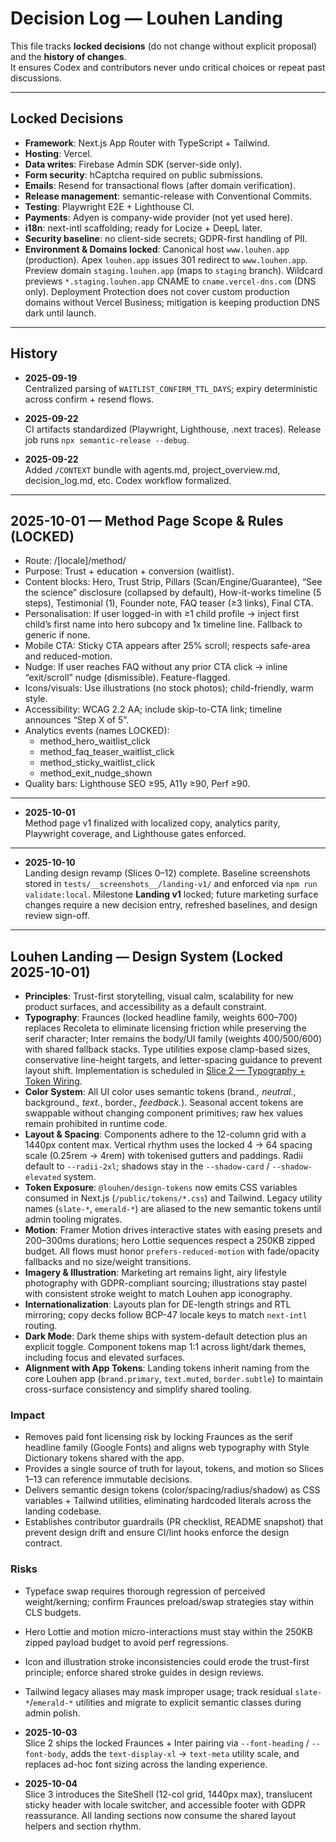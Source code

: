 # Decision Log — Louhen Landing

This file tracks **locked decisions** (do not change without explicit proposal) and the **history of changes**.  
It ensures Codex and contributors never undo critical choices or repeat past discussions.

---

## Locked Decisions

- **Framework**: Next.js App Router with TypeScript + Tailwind.  
- **Hosting**: Vercel.  
- **Data writes**: Firebase Admin SDK (server-side only).  
- **Form security**: hCaptcha required on public submissions.  
- **Emails**: Resend for transactional flows (after domain verification).  
- **Release management**: semantic-release with Conventional Commits.  
- **Testing**: Playwright E2E + Lighthouse CI.  
- **Payments**: Adyen is company-wide provider (not yet used here).  
- **i18n**: next-intl scaffolding; ready for Locize + DeepL later.  
- **Security baseline**: no client-side secrets; GDPR-first handling of PII.
- **Environment & Domains locked**: Canonical host `www.louhen.app` (production). Apex `louhen.app` issues 301 redirect to `www.louhen.app`. Preview domain `staging.louhen.app` (maps to `staging` branch). Wildcard previews `*.staging.louhen.app` CNAME to `cname.vercel-dns.com` (DNS only). Deployment Protection does not cover custom production domains without Vercel Business; mitigation is keeping production DNS dark until launch.

---

## History

- **2025-09-19**  
  Centralized parsing of `WAITLIST_CONFIRM_TTL_DAYS`; expiry deterministic across confirm + resend flows.  

- **2025-09-22**  
  CI artifacts standardized (Playwright, Lighthouse, .next traces). Release job runs `npx semantic-release --debug`.  

- **2025-09-22**  
  Added `/CONTEXT` bundle with agents.md, project_overview.md, decision_log.md, etc. Codex workflow formalized.  

---

## 2025-10-01 — Method Page Scope & Rules (LOCKED)

- Route: /[locale]/method/
- Purpose: Trust + education + conversion (waitlist).
- Content blocks: Hero, Trust Strip, Pillars (Scan/Engine/Guarantee), “See the science” disclosure (collapsed by default), How-it-works timeline (5 steps), Testimonial (1), Founder note, FAQ teaser (≥3 links), Final CTA.
- Personalisation: If user logged-in with ≥1 child profile → inject first child’s first name into hero subcopy and 1x timeline line. Fallback to generic if none.
- Mobile CTA: Sticky CTA appears after 25% scroll; respects safe-area and reduced-motion.
- Nudge: If user reaches FAQ without any prior CTA click → inline “exit/scroll” nudge (dismissible). Feature-flagged.
- Icons/visuals: Use illustrations (no stock photos); child-friendly, warm style.
- Accessibility: WCAG 2.2 AA; include skip-to-CTA link; timeline announces “Step X of 5”.
- Analytics events (names LOCKED):
  - method_hero_waitlist_click
  - method_faq_teaser_waitlist_click
  - method_sticky_waitlist_click
  - method_exit_nudge_shown
- Quality bars: Lighthouse SEO ≥95, A11y ≥90, Perf ≥90.

---

- **2025-10-01**  
  Method page v1 finalized with localized copy, analytics parity, Playwright coverage, and Lighthouse gates enforced.

---

- **2025-10-10**  
  Landing design revamp (Slices 0–12) complete. Baseline screenshots stored in `tests/__screenshots__/landing-v1/` and enforced via `npm run validate:local`. Milestone **Landing v1** locked; future marketing surface changes require a new decision entry, refreshed baselines, and design review sign-off.

---

## Louhen Landing — Design System (Locked 2025-10-01)

- **Principles**: Trust-first storytelling, visual calm, scalability for new product surfaces, and accessibility as a default constraint.  
- **Typography**: Fraunces (locked headline family, weights 600–700) replaces Recoleta to eliminate licensing friction while preserving the serif character; Inter remains the body/UI family (weights 400/500/600) with shared fallback stacks. Type utilities expose clamp-based sizes, conservative line-height targets, and letter-spacing guidance to prevent layout shift. Implementation is scheduled in [Slice 2 — Typography + Token Wiring](CONTEXT/backlog.md#slice-2-typography--token-wiring).
- **Color System**: All UI color uses semantic tokens (brand.*, neutral.*, background.*, text.*, border.*, feedback.*). Seasonal accent tokens are swappable without changing component primitives; raw hex values remain prohibited in runtime code.
- **Layout & Spacing**: Components adhere to the 12-column grid with a 1440px content max. Vertical rhythm uses the locked 4 → 64 spacing scale (0.25rem → 4rem) with tokenised gutters and paddings. Radii default to `--radii-2xl`; shadows stay in the `--shadow-card` / `--shadow-elevated` system.
- **Token Exposure**: `@louhen/design-tokens` now emits CSS variables consumed in Next.js (`/public/tokens/*.css`) and Tailwind. Legacy utility names (`slate-*`, `emerald-*`) are aliased to the new semantic tokens until admin tooling migrates.
- **Motion**: Framer Motion drives interactive states with easing presets and 200–300ms durations; hero Lottie sequences respect a 250KB zipped budget. All flows must honor `prefers-reduced-motion` with fade/opacity fallbacks and no size/weight transitions.
- **Imagery & Illustration**: Marketing art remains light, airy lifestyle photography with GDPR-compliant sourcing; illustrations stay pastel with consistent stroke weight to match Louhen app iconography.
- **Internationalization**: Layouts plan for DE-length strings and RTL mirroring; copy decks follow BCP-47 locale keys to match `next-intl` routing.
- **Dark Mode**: Dark theme ships with system-default detection plus an explicit toggle. Component tokens map 1:1 across light/dark themes, including focus and elevated surfaces.
- **Alignment with App Tokens**: Landing tokens inherit naming from the core Louhen app (`brand.primary`, `text.muted`, `border.subtle`) to maintain cross-surface consistency and simplify shared tooling.

### Impact
- Removes paid font licensing risk by locking Fraunces as the serif headline family (Google Fonts) and aligns web typography with Style Dictionary tokens shared with the app.  
- Provides a single source of truth for layout, tokens, and motion so Slices 1–13 can reference immutable decisions.  
- Delivers semantic design tokens (color/spacing/radius/shadow) as CSS variables + Tailwind utilities, eliminating hardcoded literals across the landing codebase.  
- Establishes contributor guardrails (PR checklist, README snapshot) that prevent design drift and ensure CI/lint hooks enforce the design contract.

### Risks
- Typeface swap requires thorough regression of perceived weight/kerning; confirm Fraunces preload/swap strategies stay within CLS budgets.  
- Hero Lottie and motion micro-interactions must stay within the 250KB zipped payload budget to avoid perf regressions.  
- Icon and illustration stroke inconsistencies could erode the trust-first principle; enforce shared stroke guides in design reviews.  
- Tailwind legacy aliases may mask improper usage; track residual `slate-*`/`emerald-*` utilities and migrate to explicit semantic classes during admin polish.

- **2025-10-03**  
  Slice 2 ships the locked Fraunces + Inter pairing via `--font-heading` / `--font-body`, adds the `text-display-xl` → `text-meta` utility scale, and replaces ad-hoc font sizing across the landing experience.

- **2025-10-04**  
  Slice 3 introduces the SiteShell (12-col grid, 1440px max), translucent sticky header with locale switcher, and accessible footer with GDPR reassurance. All landing sections now consume the shared layout helpers and section rhythm.

